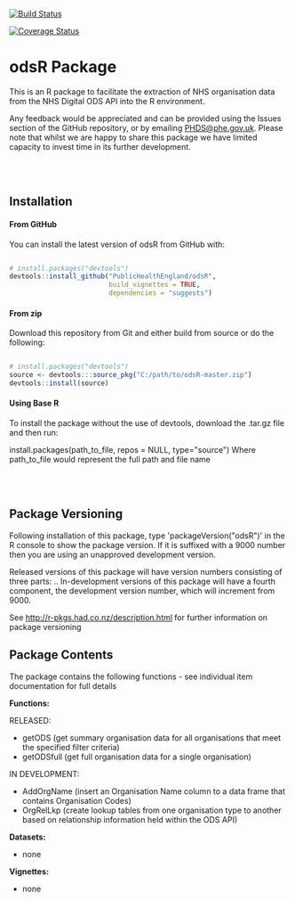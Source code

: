 
<!-- README.md is generated from README.Rmd. Please edit that file -->
[![Build Status](https://travis-ci.org/PublicHealthEngland/odsR.svg)](https://travis-ci.org/PublicHealthEngland/odsR)

[![Coverage Status](https://coveralls.io/repos/github/PublicHealthEngland/odsR/badge.svg?branch=master)](https://coveralls.io/github/PublicHealthEngland/odsR?branch=master)

odsR Package
============

This is an R package to facilitate the extraction of NHS organisation data from the NHS Digital ODS API into the R environment.

Any feedback would be appreciated and can be provided using the Issues section of the GitHub repository, or by emailing <PHDS@phe.gov.uk>. Please note that whilst we are happy to share this package we have limited capacity to invest time in its further development.

<br/> <br/>

Installation
------------

#### From GitHub

You can install the latest version of odsR from GitHub with:

``` r

# install.packages("devtools")
devtools::install_github("PublicHealthEngland/odsR",
                         build_vignettes = TRUE,
                         dependencies = "suggests")
```

#### From zip

Download this repository from Git and either build from source or do the following:

``` r

# install.packages("devtools")
source <- devtools:::source_pkg("C:/path/to/odsR-master.zip")
devtools::install(source)
```

#### Using Base R

To install the package without the use of devtools, download the .tar.gz file and then run:

install.packages(path\_to\_file, repos = NULL, type="source") Where path\_to\_file would represent the full path and file name

<br/> <br/>

Package Versioning
------------------

Following installation of this package, type 'packageVersion("odsR")' in the R console to show the package version. If it is suffixed with a 9000 number then you are using an unapproved development version.

Released versions of this package will have version numbers consisting of three parts: <major>.<minor>.<patch> In-development versions of this package will have a fourth component, the development version number, which will increment from 9000.

See <http://r-pkgs.had.co.nz/description.html> for further information on package versioning

Package Contents
----------------

The package contains the following functions - see individual item documentation for full details

**Functions:**

RELEASED:

-   getODS (get summary organisation data for all organisations that meet the specified filter criteria)
-   getODSfull (get full organisation data for a single organisation)

IN DEVELOPMENT:

-   AddOrgName (insert an Organisation Name column to a data frame that contains Organisation Codes)
-   OrgRelLkp (create lookup tables from one organisation type to another based on relationship information held within the ODS API)

**Datasets:**
- none

**Vignettes:**
- none
